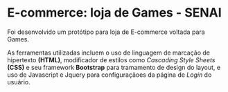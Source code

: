# E-commerce: loja de Games - SENAI 

 Foi desenvolvido um protótipo para loja de E-commerce voltada para Games.
 
 As ferramentas utilizadas incluem o uso de linguagem de marcação de hipertexto __(HTML)__, modificador de estilos como _Cascading Style Sheets_  __(CSS)__ e seu framework __Bootstrap__ para tramamento de design do layout, e uso de Javascript e Jquery para configuraçãoes da página de _Login_ do usuário.
